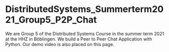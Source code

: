 # DistributedSystems_Summerterm2021_Group5_P2P_Chat

We are Group 5 of the Distributed Systems Course in the summer term 2021 at the HHZ in Böblingen. We build a Peer to Peer Chat Application with Python. Our demo video is also placed on this page.
